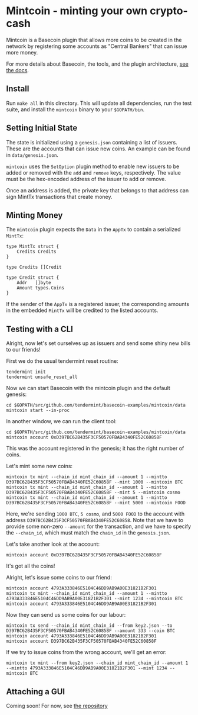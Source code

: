 # Mintcoin - minting your own crypto-cash

Mintcoin is a Basecoin plugin that allows more coins to be created in the network 
by registering some accounts as "Central Bankers" that can issue more money.

For more details about Basecoin, the tools, and the plugin architecture, [see the docs](https://github.com/tendermint/basecoin).

## Install

Run `make all` in this directory.
This will update all dependencies, run the test suite, and install the `mintcoin` binary to your `$GOPATH/bin`.  

## Setting Initial State

The state is initialized using a `genesis.json` containing a list of issuers.
These are the accounts that can issue new coins.
An example can be found in `data/genesis.json`.

`mintcoin` uses the `SetOption` plugin method to enable new issuers to be added or removed with the `add` and `remove` keys, respectively. The value must be the hex-encoded address of the issuer to add or remove.

Once an address is added, the private key that belongs to that address can sign MintTx transactions
that create money.

## Minting Money

The `mintcoin` plugin expects the `Data` in the `AppTx` to contain a serialized `MintTx`:

```
type MintTx struct {
	Credits Credits
}

type Credits []Credit

type Credit struct {
	Addr   []byte
	Amount types.Coins
}
```

If the sender of the `AppTx` is a registered issuer,
the corresponding amounts in the embedded `MintTx` will be credited to the listed accounts.

## Testing with a CLI

Alright, now let's set ourselves up as issuers and send some shiny new bills to our friends!

First we do the usual tendermint reset routine:

```
tendermint init
tendermint unsafe_reset_all
```

Now we can start Basecoin with the mintcoin plugin and the default genesis:

```
cd $GOPATH/src/github.com/tendermint/basecoin-examples/mintcoin/data
mintcoin start --in-proc 
```

In another window, we can run the client tool:

```
cd $GOPATH/src/github.com/tendermint/basecoin-examples/mintcoin/data
mintcoin account 0xD397BC62B435F3CF50570FBAB4340FE52C60858F
```

This was the account registered in the genesis; it has the right number of coins.

Let's mint some new coins:

```
mintcoin tx mint --chain_id mint_chain_id --amount 1 --mintto D397BC62B435F3CF50570FBAB4340FE52C60858F --mint 1000 --mintcoin BTC
mintcoin tx mint --chain_id mint_chain_id --amount 1 --mintto D397BC62B435F3CF50570FBAB4340FE52C60858F --mint 5 --mintcoin cosmo
mintcoin tx mint --chain_id mint_chain_id --amount 1 --mintto D397BC62B435F3CF50570FBAB4340FE52C60858F --mint 5000 --mintcoin FOOD
```

Here, we're sending `1000 BTC`, `5 cosmo`, and `5000 FOOD` to the account with address `D397BC62B435F3CF50570FBAB4340FE52C60858`.
Note that we have to provide some non-zero `--amount` for the transaction, and we have to specify the `--chain_id`,
which must match the `chain_id` in the `genesis.json`.

Let's take another look at the account:

```
mintcoin account 0xD397BC62B435F3CF50570FBAB4340FE52C60858F
```

It's got all the coins!

Alright, let's issue some coins to our friend:

```
mintcoin account 4793A333846E5104C46DD9AB9A00E31821B2F301
mintcoin tx mint --chain_id mint_chain_id --amount 1 --mintto 4793A333846E5104C46DD9AB9A00E31821B2F301 --mint 1234 --mintcoin BTC
mintcoin account 4793A333846E5104C46DD9AB9A00E31821B2F301
```

Now they can send us some coins for our labour:

```
mintcoin tx send --chain_id mint_chain_id --from key2.json --to D397BC62B435F3CF50570FBAB4340FE52C60858F --amount 333 --coin BTC
mintcoin account 4793A333846E5104C46DD9AB9A00E31821B2F301
mintcoin account D397BC62B435F3CF50570FBAB4340FE52C60858F
```

If we try to issue coins from the wrong account, we'll get an error:

```
mintcoin tx mint --from key2.json --chain_id mint_chain_id --amount 1 --mintto 4793A333846E5104C46DD9AB9A00E31821B2F301 --mint 1234 --mintcoin BTC
```

## Attaching a GUI

Coming soon! For now, see [the repository](https://github.com/tendermint/js-basecoin)
